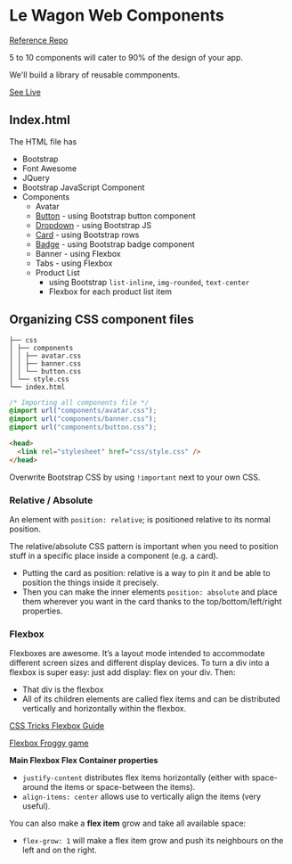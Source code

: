 # Le Wagon Web Components

[Reference Repo](https://github.com/Papillard/UI-sprint)

5 to 10 components will cater to 90% of the design of your app.

We'll build a library of reusable commponents.

[See Live](https://sajakhtar.github.io/lewagon-prep-web-components/)

## Index.html

The HTML file has

- Bootstrap
- Font Awesome
- JQuery
- Bootstrap JavaScript Component
- Components
  - Avatar
  - [Button](https://getbootstrap.com/docs/5.0/components/buttons/) - using Bootstrap button component
  - [Dropdown](https://getbootstrap.com/docs/4.0/components/dropdowns/) - using Bootstrap JS
  - [Card](https://getbootstrap.com/docs/4.0/components/card/) - using Bootstrap rows
  - [Badge](https://getbootstrap.com/docs/5.0/components/badge/) - using Bootstrap badge component
  - Banner - using Flexbox
  - Tabs - using Flexbox
  - Product List
    - using Bootstrap `list-inline`, `img-rounded`, `text-center`
    - Flexbox for each product list item

## Organizing CSS component files

```
├── css
│ ├── components
│ │ ├── avatar.css
│ │ ├── banner.css
│ │ └── button.css
│ └── style.css
└── index.html
```

```css
/* Importing all components file */
@import url("components/avatar.css");
@import url("components/banner.css");
@import url("components/button.css");
```

```html
<head>
  <link rel="stylesheet" href="css/style.css" />
</head>
```

Overwrite Bootstrap CSS by using `!important` next to your own CSS.

### Relative / Absolute

An element with `position: relative`; is positioned relative to its normal position.

The relative/absolute CSS pattern is important when you need to position stuff in a specific place inside a component (e.g. a card).

- Putting the card as position: relative is a way to pin it and be able to position the things inside it precisely.
- Then you can make the inner elements `position: absolute` and place them wherever you want in the card thanks to the top/bottom/left/right properties.

### Flexbox

Flexboxes are awesome. It’s a layout mode intended to accommodate different screen sizes and different display devices. To turn a div into a flexbox is super easy: just add display: flex on your div. Then:

- That div is the flexbox
- All of its children elements are called flex items and can be distributed vertically and horizontally within the flexbox.

[CSS Tricks Flexbox Guide](https://css-tricks.com/snippets/css/a-guide-to-flexbox/)

[Flexbox Froggy game](http://flexboxfroggy.com/)

**Main Flexbox Flex Container properties**

- `justify-content` distributes flex items horizontally (either with space-around the items or space-between the items).
- `align-items: center` allows use to vertically align the items (very useful).

You can also make a **flex item** grow and take all available space:

- `flex-grow: 1` will make a flex item grow and push its neighbours on the left and on the right.

